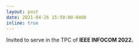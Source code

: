 ```yaml
---
layout: post
date: 2021-04-26 15:59:00-0400
inline: true
---
```


Invited to serve in the TPC of <strong>   IEEE INFOCOM 2022.   <strong>



